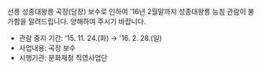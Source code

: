 선릉 성종대왕릉 곡장(담장) 보수로 인하여 '16년 2월말까지 성종대왕릉 능침 관람이 불가함을 알려드립니다. 양해하여 주시기 바랍니다. 
- 관람 중지 기간: '15. 11. 24.(화) → '16. 2. 28.(일)
- 사업내용: 곡장 보수
- 시행기관: 문화재청 직영사업단